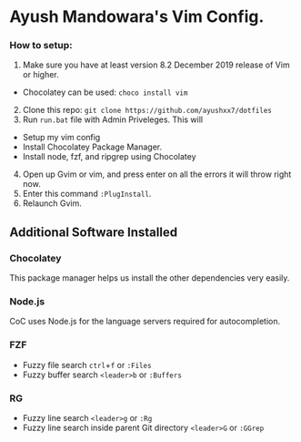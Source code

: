 # Ayush Mandowara's Vim Config.

### How to setup:
1. Make sure you have at least version 8.2 December 2019 release of Vim or higher.
  - Chocolatey can be used: `choco install vim`
2. Clone this repo: `git clone https://github.com/ayushxx7/dotfiles`
3. Run `run.bat` file with Admin Priveleges. This will
  - Setup my vim config
  - Install Chocolatey Package Manager.
  - Install node, fzf, and ripgrep using Chocolatey
4. Open up Gvim or vim, and press enter on all the errors it will throw right now. 
5. Enter this command `:PlugInstall`.
6. Relaunch Gvim.

## Additional Software Installed
### Chocolatey
This package manager helps us install the other dependencies very easily.

### Node.js
CoC uses Node.js for the language servers required for autocompletion.

### FZF
- Fuzzy file search `ctrl`+`f` or `:Files`
- Fuzzy buffer search `<leader>b` or `:Buffers`

### RG
- Fuzzy line search `<leader>g` or `:Rg`
- Fuzzy line search inside parent Git directory `<leader>G` or `:GGrep`
